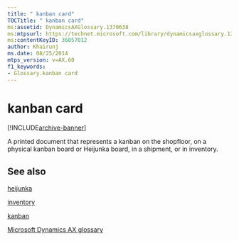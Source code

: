 ```yaml
---
title: " kanban card"
TOCTitle: " kanban card"
ms:assetid: DynamicsAXGlossary.1370638
ms:mtpsurl: https://technet.microsoft.com/library/dynamicsaxglossary.1370638(v=AX.60)
ms:contentKeyID: 36057012
author: Khairunj
ms.date: 08/25/2014
mtps_version: v=AX.60
f1_keywords:
- Glossary.kanban card
---
```


# kanban card


[!INCLUDE[archive-banner](includes/archive-banner.md)]

A printed document that represents a kanban on the shopfloor, on a physical kanban board or Heijunka board, in a shipment, or in inventory.

## See also

[heijunka](heijunka.md)

[inventory](inventory.md)

[kanban](kanban.md)

[Microsoft Dynamics AX glossary](glossary/microsoft-dynamics-ax-glossary.md)

  


